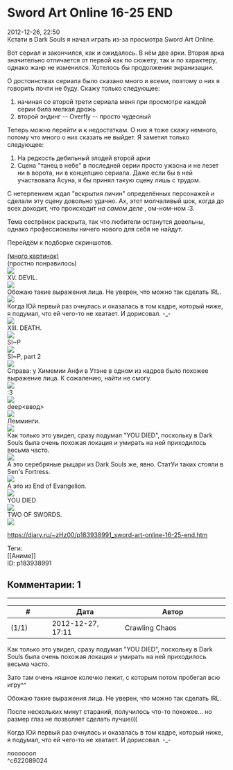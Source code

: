 Sword Art Online 16-25 END
==========================

  
2012-12-26, 22:50  
 Кстати в Dark Souls я начал играть из-за просмотра Sword Art Online.   
   
 Вот сериал и закончился, как и ожидалось. В нём две арки. Вторая арка значительно отличается от первой как по сюжету, так и по характеру, однако жанр не изменился. Хотелось бы продолжения экранизации.   
   
 О достоинствах сериала было сказано много и всеми, поэтому о них я говорить почти не буду. Скажу только следующее:   
 1) начиная со второй трети сериала меня при просмотре каждой серии била мелкая дрожь   
 2) второй эндинг -- Overfly -- просто чудесный   
   
 Теперь можно перейти и к недостаткам. О них я тоже скажу немного, потому что много о них сказать не выйдет. Я заметил только следующее:   
 1) На редкость дебильный злодей второй арки   
 2) Сцена "танец в небе" в последней серии просто ужасна и не лезет ни в ворота, ни в концепцию сериала. Даже если бы в ней участвовала Асуна, я бы принял такую сцену лишь с трудом.   
   
 С нетерпением ждал "вскрытия личин" определённых персонажей и сделали эту сцену довольно удачно. Ах, этот молчаливый шок, когда до всех доходит, что происходит  *на самом деле*  , ом-ном-ном :3.   
   
 Тема сестрёнок раскрыта, так что любители останутся довольны, однако профессионалы ничего нового для себя не найдут.   
   
 Перейдём к подборке скриншотов.   
   
  [(много картинок)](https://zHz00.diary.ru/p183938991.htm?index=1#linkmore183938991m1)       
 (простно понравилось)   
  [![](pics/095ee216648dt.jpg)](http://s019.radikal.ru/i620/1212/eb/095ee216648d.png)    
 XV. DEVIL.   
  [![](pics/fce5ba59c737t.jpg)](http://s018.radikal.ru/i502/1212/8f/fce5ba59c737.png)    
 Обожаю такие выражения лица. Не уверен, что можно так сделать IRL.   
  [![](pics/d01a25f87581t.jpg)](http://s53.radikal.ru/i141/1212/67/d01a25f87581.png)    
 Когда Юй первый раз очнулась и оказалась в том кадре, который ниже, я подумал, что ей чего-то не хватает. И дорисовал. -\_-   
  [![](pics/ca74a3924271t.jpg)](http://s017.radikal.ru/i403/1212/92/ca74a3924271.jpg)    
 XIII. DEATH.   
  [![](pics/797d1b561314t.jpg)](http://s019.radikal.ru/i626/1212/ee/797d1b561314.png)    
 SI~P   
  [![](pics/b4b47160ff52t.jpg)](http://s017.radikal.ru/i413/1212/8d/b4b47160ff52.png)    
 SI~P, part 2   
  [![](pics/4c9d57c4e549t.jpg)](http://s11.radikal.ru/i183/1212/61/4c9d57c4e549.png)    
 Справа: у Химемии Анфи в Утэне в одном из кадров было похожее выражение лица. К сожалению, найти не смогу.   
  [![](pics/ad869741bd45t.jpg)](http://s017.radikal.ru/i412/1212/39/ad869741bd45.png)    
 :3   
  [![](pics/1f897a8a4b49t.jpg)](http://s018.radikal.ru/i517/1212/87/1f897a8a4b49.png)    
 deep<ввод>   
  [![](pics/0cd7f8143718t.jpg)](http://s019.radikal.ru/i635/1212/c4/0cd7f8143718.png)    
 Лемминги.   
  [![](pics/b55278bce825t.jpg)](http://s017.radikal.ru/i410/1212/ef/b55278bce825.png)    
 Как только это увидел, сразу подумал "YOU DIED", поскольку в Dark Souls была очень похожая локация и умирать на ней приходилось весьма часто.   
  [![](pics/1d25274f336bt.jpg)](http://s019.radikal.ru/i611/1212/53/1d25274f336b.png)    
 А это серебряные рыцари из Dark Souls же, явно. СтатУи таких стояли в Sen's Fortress.   
  [![](pics/7fd93e76058ct.jpg)](http://s40.radikal.ru/i089/1212/bb/7fd93e76058c.png)    
 А это из End of Evangelion.   
  [![](pics/fc58636eae5at.jpg)](http://s017.radikal.ru/i402/1212/21/fc58636eae5a.png)    
 YOU DIED   
  [![](pics/f7331297199ft.jpg)](http://s41.radikal.ru/i093/1212/b8/f7331297199f.png)    
 TWO OF SWORDS.   
  [![](pics/cfb78caa6a78t.jpg)](http://radikal.ru/F/s61.radikal.ru/i172/1212/e7/cfb78caa6a78.png)    
      
  
<https://diary.ru/~zHz00/p183938991_sword-art-online-16-25-end.htm>  
  
Теги:  
[[Аниме]]  
ID: p183938991  


Комментарии: 1
--------------

  


---



|         #         |              Дата              |                     Автор                     |           ID           |
| --- | --- | --- | --- |
| (1/1) | 2012-12-27, 17:11 | Crawling Chaos | c622089024 |

  
  Как только это увидел, сразу подумал "YOU DIED", поскольку в Dark Souls была очень похожая локация и умирать на ней приходилось весьма часто.    
   
 Зато там очень няшное колечко лежит, с которым потом пробегал всю игру^^   
   
  Обожаю такие выражения лица. Не уверен, что можно так сделать IRL.    
   
 После нескольких минут стараний, получилось что-то похожее... но размер глаз не позволяет сделать лучше(((   
   
  Когда Юй первый раз очнулась и оказалась в том кадре, который ниже, я подумал, что ей чего-то не хватает. И дорисовал. -\_-    
   
 лоооооол   
 ^c622089024